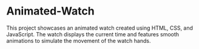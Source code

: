 # Animated-Watch
This project showcases an animated watch created using HTML, CSS, and JavaScript. The watch displays the current time and features smooth animations to simulate the movement of the watch hands.

